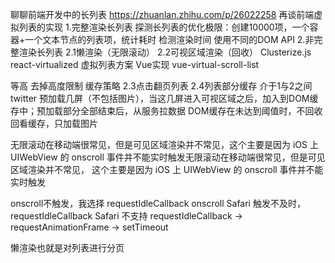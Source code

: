 
聊聊前端开发中的长列表 https://zhuanlan.zhihu.com/p/26022258
再谈前端虚拟列表的实现
1.完整渲染长列表
探测长列表的优化极限：创建10000项，一个容器+一个文本节点的列表项，统计耗时
检测渲染时间
使用不同的DOM API
2.非完整渲染长列表
2.1懒渲染（无限滚动）
2.2可视区域渲染（回收）
Clusterize.js react-virtualized
虚拟列表方案
Vue实现
vue-virtual-scroll-list

等高
去掉高度限制
缓存策略
2.3点击翻页列表
2.4列表部分缓存
介于1与2之间
twitter 预加载几屏（不包括图片），当这几屏进入可视区域之后，加入到DOM缓存中；预加载部分全部结束后，从服务拉数据
        DOM缓存在未达到阈值时，不回收
        回看缓存，只加载图片




无限滚动在移动端很常见，但是可见区域渲染并不常见，这个主要是因为 iOS 上 UIWebView 的 onscroll 事件并不能实时触发无限滚动在移动端很常见，但是可见区域渲染并不常见，
这个主要是因为 iOS 上 UIWebView 的 onscroll 事件并不能实时触发

onscroll不触发，我选择 requestIdleCallback
onscroll Safari 触发不及时， requestIdleCallback Safari 不支持
requestIdleCallback -> requestAnimationFrame -> setTimeout

懒渲染也就是对列表进行分页


